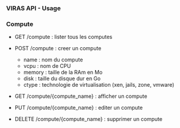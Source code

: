 ### VIRAS API - Usage

### Compute

* GET /compute : lister tous les computes
* POST /compute : creer un compute
  * name : nom du compute
  * vcpu : nom de CPU
  * memory : taille de la RAm en Mo
  * disk : taille du disque dur en Go
  * ctype : technologie de virtualisation (xen, jails, zone, vmware)


* GET /compute/{compute_name} : afficher un compute
* PUT /compute/{compute_name} : editer un compute 
* DELETE /compute/{compute_name} : supprimer un compute
